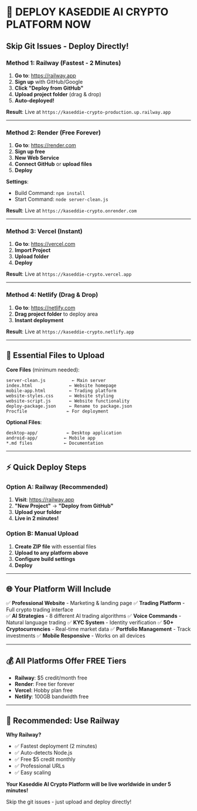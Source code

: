 # 🚀 DEPLOY KASEDDIE AI CRYPTO PLATFORM NOW

## Skip Git Issues - Deploy Directly!

### Method 1: Railway (Fastest - 2 Minutes)

1. **Go to**: https://railway.app
2. **Sign up** with GitHub/Google
3. **Click "Deploy from GitHub"** 
4. **Upload project folder** (drag & drop)
5. **Auto-deployed!**

**Result**: Live at `https://kaseddie-crypto-production.up.railway.app`

---

### Method 2: Render (Free Forever)

1. **Go to**: https://render.com
2. **Sign up free**
3. **New Web Service**
4. **Connect GitHub** or **upload files**
5. **Deploy**

**Settings**:
- Build Command: `npm install`
- Start Command: `node server-clean.js`

**Result**: Live at `https://kaseddie-crypto.onrender.com`

---

### Method 3: Vercel (Instant)

1. **Go to**: https://vercel.com
2. **Import Project**
3. **Upload folder**
4. **Deploy**

**Result**: Live at `https://kaseddie-crypto.vercel.app`

---

### Method 4: Netlify (Drag & Drop)

1. **Go to**: https://netlify.com
2. **Drag project folder** to deploy area
3. **Instant deployment**

**Result**: Live at `https://kaseddie-crypto.netlify.app`

---

## 📁 Essential Files to Upload

**Core Files** (minimum needed):
```
server-clean.js          ← Main server
index.html              ← Website homepage  
mobile-app.html         ← Trading platform
website-styles.css      ← Website styling
website-script.js       ← Website functionality
deploy-package.json     ← Rename to package.json
Procfile               ← For deployment
```

**Optional Files**:
```
desktop-app/           ← Desktop application
android-app/          ← Mobile app
*.md files            ← Documentation
```

---

## ⚡ Quick Deploy Steps

### Option A: Railway (Recommended)
1. **Visit**: https://railway.app
2. **"New Project"** → **"Deploy from GitHub"**
3. **Upload your folder**
4. **Live in 2 minutes!**

### Option B: Manual Upload
1. **Create ZIP file** with essential files
2. **Upload to any platform above**
3. **Configure build settings**
4. **Deploy**

---

## 🌐 Your Platform Will Include

✅ **Professional Website** - Marketing & landing page
✅ **Trading Platform** - Full crypto trading interface  
✅ **AI Strategies** - 8 different AI trading algorithms
✅ **Voice Commands** - Natural language trading
✅ **KYC System** - Identity verification
✅ **50+ Cryptocurrencies** - Real-time market data
✅ **Portfolio Management** - Track investments
✅ **Mobile Responsive** - Works on all devices

---

## 💰 All Platforms Offer FREE Tiers

- **Railway**: $5 credit/month free
- **Render**: Free tier forever
- **Vercel**: Hobby plan free
- **Netlify**: 100GB bandwidth free

---

## 🎯 Recommended: Use Railway

**Why Railway?**
- ✅ Fastest deployment (2 minutes)
- ✅ Auto-detects Node.js
- ✅ Free $5 credit monthly
- ✅ Professional URLs
- ✅ Easy scaling

**Your Kaseddie AI Crypto Platform will be live worldwide in under 5 minutes!**

Skip the git issues - just upload and deploy directly!